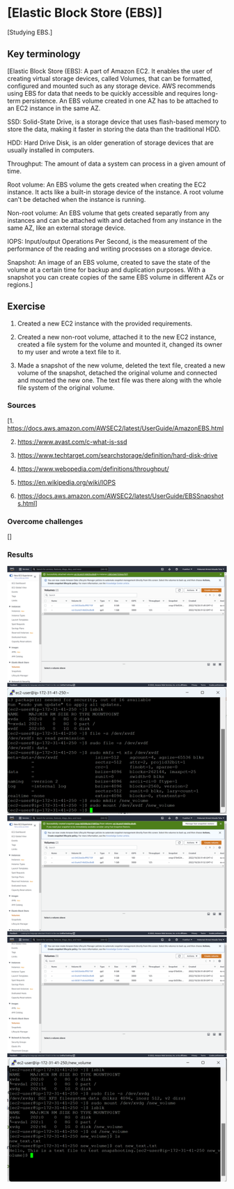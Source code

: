 # [Elastic Block Store (EBS)]

[Studying EBS.]

## Key terminology

[Elastic Block Store (EBS): A part of Amazon EC2. It enables the user of creating virtual storage devices, called Volumes, that can be formatted, configured and mounted such as any storage device. AWS recommends using EBS for data that needs to be quickly accessible and requires long-term persistence. An EBS volume created in one AZ has to be attached to an EC2 instance in the same AZ.

SSD: Solid-State Drive, is a storage device that uses flash-based memory to store the data, making it faster in storing the data than the traditional HDD.

HDD: Hard Drive Disk, is an older generation of storage devices that are usually installed in computers.

Throughput: The amount of data a system can process in a given amount of time.

Root volume: An EBS volume the gets created when creating the EC2 instance. It acts like a built-in storage device of the instance. A root volume can't be detached when the instance is running.

Non-root volume: An EBS volume that gets created separatly from any instances and can be attached with and detached from any instance in the same AZ, like an external storage device.

IOPS: Input/output Operations Per Second, is the measurement of the performance of the reading and writing processes on a storage device.

Snapshot: An image of an EBS volume, created to save the state of the volume at a certain time for backup and duplication purposes. With a snapshot you can create copies of the same EBS volume in different AZs or regions.]

## Exercise

1. Created a new EC2 instance with the provided requirements.

2. Created a new non-root volume, attached it to the new EC2 instance, created a file system for the volume and mounted it, changed its owner to my user and wrote a text file to it.

3. Made a snapshot of the new volume, deleted the text file, created a new volume of the snapshot, detached the original volume and connected and mounted the new one. The text file was there along with the whole file system of the original volume.

### Sources

[1. <https://docs.aws.amazon.com/AWSEC2/latest/UserGuide/AmazonEBS.html>

2. <https://www.avast.com/c-what-is-ssd>

3. <https://www.techtarget.com/searchstorage/definition/hard-disk-drive>

4. <https://www.webopedia.com/definitions/throughput/>

5. <https://en.wikipedia.org/wiki/IOPS>

6. <https://docs.aws.amazon.com/AWSEC2/latest/UserGuide/EBSSnapshots.html>]

### Overcome challenges

[]

### Results

![Volume_Attached](https://github.com/Techgrounds-Cloud-9/cloud-9-Atalla90/blob/11231cfdf977031d304cf856a1b86855523d47ef/00_includes/Cloud(AWS)/Volume_Attached.png)  
![Volume_Mount](https://github.com/Techgrounds-Cloud-9/cloud-9-Atalla90/blob/11231cfdf977031d304cf856a1b86855523d47ef/00_includes/Cloud(AWS)/Volume_Mount.png)  
![Snapshot_Created](https://github.com/Techgrounds-Cloud-9/cloud-9-Atalla90/blob/11231cfdf977031d304cf856a1b86855523d47ef/00_includes/Cloud(AWS)/Snapshot_Created.png)  
![Snapshot_Volume](https://github.com/Techgrounds-Cloud-9/cloud-9-Atalla90/blob/11231cfdf977031d304cf856a1b86855523d47ef/00_includes/Cloud(AWS)/Snapshot_Volume.png)  
![Snapshot_Volume_Data](https://github.com/Techgrounds-Cloud-9/cloud-9-Atalla90/blob/11231cfdf977031d304cf856a1b86855523d47ef/00_includes/Cloud(AWS)/Snapshot_Volume_Data.png)
